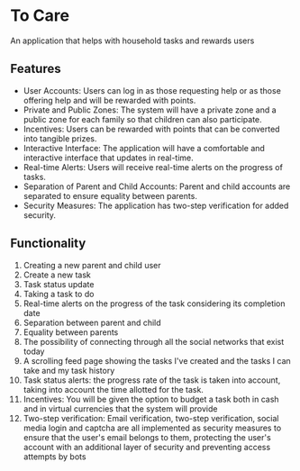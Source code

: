 # To Care
An application that helps with household tasks and rewards users

## Features
- User Accounts: Users can log in as those requesting help or as those offering help and will be rewarded with points.
- Private and Public Zones: The system will have a private zone and a public zone for each family so that children can also participate.
- Incentives: Users can be rewarded with points that can be converted into tangible prizes.
- Interactive Interface: The application will have a comfortable and interactive interface that updates in real-time.
- Real-time Alerts: Users will receive real-time alerts on the progress of tasks.
- Separation of Parent and Child Accounts: Parent and child accounts are separated to ensure equality between parents.
- Security Measures: The application has two-step verification for added security.

## Functionality
1. Creating a new parent and child user
2. Create a new task
3. Task status update
4. Taking a task to do
5. Real-time alerts on the progress of the task considering its completion date
6. Separation between parent and child
7. Equality between parents
8. The possibility of connecting through all the social networks that exist today
9. A scrolling feed page showing the tasks I've created and the tasks I can take and my task history
10. Task status alerts: the progress rate of the task is taken into account, taking into account the time allotted for the task.
11. Incentives: You will be given the option to budget a task both in cash and in virtual currencies that the system will provide
12. Two-step verification: Email verification, two-step verification, social media login and captcha are all implemented as security measures to ensure that the user's email belongs to them, protecting the user's account with an additional layer of security and preventing access attempts by bots
